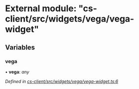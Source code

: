 # External module: "cs-client/src/widgets/vega/vega-widget"

## Variables

###  vega

• **vega**: *any*

*Defined in [cs-client/src/widgets/vega/vega-widget.ts:6](https://github.com/RichardHovenkamp/csnext/blob/0e0b9b29/packages/cs-client/src/widgets/vega/vega-widget.ts#L6)*

